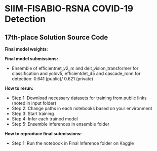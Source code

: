 # SIIM-FISABIO-RSNA COVID-19 Detection
## 17th-place Solution Source Code

**Final model weights:**

**Final model submissions:**
* Ensemble of efficientnet_v2_m and deit_vision_transformer for classification and yolov5, efficientdet_d5 and cascade_rcnn for detection: 0.641 (public)/ 0.621 (private)

**How to rerun:**
* Step 1: Download necessary datasets for training from public links (noted in input folder)
* Step 2: Change paths in each notebooks based on your environment
* Step 3: Start training
* Step 4: Infer each trained model
* Step 5: Ensemble inferences in ensemble folder

**How to reproduce final submissions:**
* Step 1: Run the notebook in Final Inference folder on Kaggle